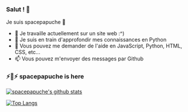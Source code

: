 ### Salut ! 👋
Je suis spacepapuche 👾

- 🔭 Je travaille actuellement sur un site web :^)
- 🌱 Je suis en train d'approfondir mes connaissances en Python
- 💬 Vous pouvez me demander de l'aide en JavaScript, Python, HTML, CSS, etc...
- 📫 Vous pouvez m'envoyer des messages par Github
### ⚡👾⚡ spacepapuche is here

[![spacepapuche's github stats](https://github-readme-stats.vercel.app/api?username=spacepapuche&show_icons=true&theme=algolia)](https://github.com/anuraghazra/github-readme-stats)

[![Top Langs](https://github-readme-stats.vercel.app/api/top-langs/?username=spacepapuche&langs_count=8)](https://github.com/anuraghazra/github-readme-stats)
